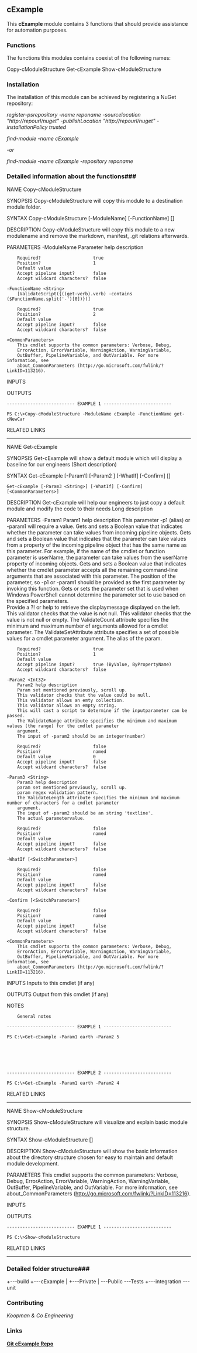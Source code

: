 ## cExample ##
This **cExample** module contains 3 functions that should provide assistance for automation purposes.

### Functions ###
The functions this modules contains coexist of the following names:

Copy-cModuleStructure
Get-cExample
Show-cModuleStructure



### Installation ###
The installation of this module can be achieved by registering a NuGet repository:

*register-psrepository -name reponame -sourcelocation "http://repourl/nuget" -publishLocation "http://repourl/nuget" -installationPolicy trusted*

*find-module -name cExample*

*-or*

*find-module -name cExample -repository reponame*


### Detailed information about the functions###

NAME
    Copy-cModuleStructure
    
SYNOPSIS
    Copy-cModuleStructure will copy this module to a destination module folder.
    
    
SYNTAX
    Copy-cModuleStructure [-ModuleName] <String> [-FunctionName] <String> [<CommonParameters>]
    
    
DESCRIPTION
    Copy-cModuleStructure will copy this module to a new modulename and remove the markdown, manifest, .git relations 
    afterwards.
    

PARAMETERS
    -ModuleName <String>
        Parameter help description
        
        Required?                    true
        Position?                    1
        Default value                
        Accept pipeline input?       false
        Accept wildcard characters?  false
        
    -FunctionName <String>
        [ValidateScript({((get-verb).verb) -contains ($FunctionName.split('-')[0])})]
        
        Required?                    true
        Position?                    2
        Default value                
        Accept pipeline input?       false
        Accept wildcard characters?  false
        
    <CommonParameters>
        This cmdlet supports the common parameters: Verbose, Debug,
        ErrorAction, ErrorVariable, WarningAction, WarningVariable,
        OutBuffer, PipelineVariable, and OutVariable. For more information, see 
        about_CommonParameters (http://go.microsoft.com/fwlink/?LinkID=113216). 
    
INPUTS
    
OUTPUTS
    
    -------------------------- EXAMPLE 1 --------------------------
    
    PS C:\>Copy-cModuleStructure -ModuleName cExample -FunctionName get-cNewCar
    
    
    
    
    
    
    
RELATED LINKS

---

NAME
    Get-cExample
    
SYNOPSIS
    Get-cExample will show a default module which will display a baseline for our engineers (Short description)
    
    
SYNTAX
    Get-cExample [-Param1] <Object> [-Param2 <Int32>] [-WhatIf] [-Confirm] [<CommonParameters>]
    
    Get-cExample [-Param3 <String>] [-WhatIf] [-Confirm] [<CommonParameters>]
    
    
DESCRIPTION
    Get-cExample will help our engineers to just copy a default module and modify the code to their needs Long 
    description
    

PARAMETERS
    -Param1 <Object>
        Param1 help description
        This parameter -p1 (alias) or -param1 will require a value.
        Gets and sets a Boolean value that indicates whether the parameter can take values from incoming pipeline 
        objects.
        Gets and sets a Boolean value that indicates that the parameter can take values from a property of the 
        incoming pipeline object that has the same name as this parameter. For example, if the name of the cmdlet or 
        function parameter is userName, the parameter can take values from the userName property of incoming objects.
        Gets and sets a Boolean value that indicates whether the cmdlet parameter accepts all the remaining 
        command-line arguments that are associated with this parameter.
        The position of the parameter, so -p1 or -param1 should be provided as the first parameter by invoking this 
        function.
        Gets or sets the parameter set that is used when Windows PowerShell cannot determine the parameter set to use 
        based on the specified parameters.     
        Provide a ?! or help to retrieve the displaymessage displayed on the left.
        This validator checks that the value is not null.
        This validator checks that the value is not null or empty.
        The ValidateCount attribute specifies the minimum and maximum number of arguments allowed for a cmdlet 
        parameter.
        The ValidateSetAttribute attribute specifies a set of possible values for a cmdlet parameter argument.
        The alias of the param.
        
        Required?                    true
        Position?                    1
        Default value                
        Accept pipeline input?       true (ByValue, ByPropertyName)
        Accept wildcard characters?  false
        
    -Param2 <Int32>
        Param2 help description
        Param set mentioned previously, scroll up.
        This validator checks that the value could be null.
        This validator allows an emty collection.
        This validator allows an empty string.
        This will cast a script to determine if the inputparameter can be passed.
        The ValidateRange attribute specifies the minimum and maximum values (the range) for the cmdlet parameter 
        argument.
        The input of -param2 should be an integer(number)
        
        Required?                    false
        Position?                    named
        Default value                0
        Accept pipeline input?       false
        Accept wildcard characters?  false
        
    -Param3 <String>
        Param3 help description
        param set mentioned previously, scroll up.
        param regex validation pattern.
        The ValidateLength attribute specifies the minimum and maximum number of characters for a cmdlet parameter 
        argument.
        The input of -param2 should be an string 'textline'.
        The actual parametervalue.
        
        Required?                    false
        Position?                    named
        Default value                
        Accept pipeline input?       false
        Accept wildcard characters?  false
        
    -WhatIf [<SwitchParameter>]
        
        Required?                    false
        Position?                    named
        Default value                
        Accept pipeline input?       false
        Accept wildcard characters?  false
        
    -Confirm [<SwitchParameter>]
        
        Required?                    false
        Position?                    named
        Default value                
        Accept pipeline input?       false
        Accept wildcard characters?  false
        
    <CommonParameters>
        This cmdlet supports the common parameters: Verbose, Debug,
        ErrorAction, ErrorVariable, WarningAction, WarningVariable,
        OutBuffer, PipelineVariable, and OutVariable. For more information, see 
        about_CommonParameters (http://go.microsoft.com/fwlink/?LinkID=113216). 
    
INPUTS
    Inputs to this cmdlet (if any)
    
    
OUTPUTS
    Output from this cmdlet (if any)
    
    
NOTES
    
    
        General notes
    
    -------------------------- EXAMPLE 1 --------------------------
    
    PS C:\>Get-cExample -Param1 earth -Param2 5
    
    
    
    
    
    
    -------------------------- EXAMPLE 2 --------------------------
    
    PS C:\>Get-cExample -Param1 earth -Param2 4
    
    
    
    
    
    
    
RELATED LINKS

---

NAME
    Show-cModuleStructure
    
SYNOPSIS
    Show-cModuleStructure will visualize and explain basic module structure.
    
    
SYNTAX
    Show-cModuleStructure [<CommonParameters>]
    
    
DESCRIPTION
    Show-cModuleStructure will show the basic information about the directory structure chosen for easy to maintain 
    and default module development.
    

PARAMETERS
    <CommonParameters>
        This cmdlet supports the common parameters: Verbose, Debug,
        ErrorAction, ErrorVariable, WarningAction, WarningVariable,
        OutBuffer, PipelineVariable, and OutVariable. For more information, see 
        about_CommonParameters (http://go.microsoft.com/fwlink/?LinkID=113216). 
    
INPUTS
    
OUTPUTS
    
    -------------------------- EXAMPLE 1 --------------------------
    
    PS C:\>Show-cModuleStructure
    
    
    
    
    
    
    
RELATED LINKS

---



### Detailed folder structure###
+---build
+---cExample
|   +---Private
|   \---Public
\---Tests
    +---integration
    \---unit


### Contributing ###
*Koopman & Co Engineering*

### Links ###
**[Git cExample Repo](git@github.com:koopmanj/cGeneral.git)**
